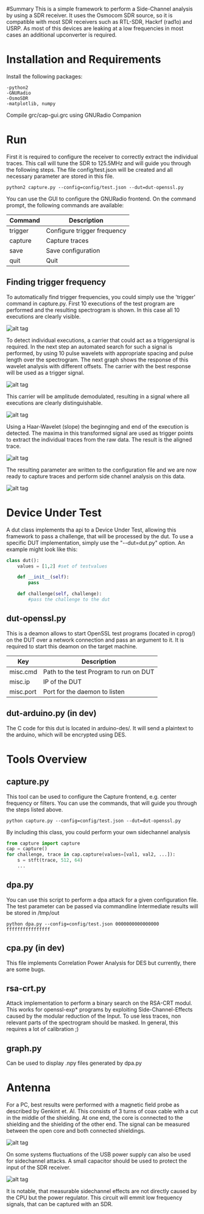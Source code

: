 #Summary
This is a simple framework to perform a Side-Channel analysis by using a SDR receiver.
It uses the Osmocom SDR source, so it is compatible with most SDR receivers such as RTL-SDR, Hackrf (rad1o) and USRP.
As most of this devices are leaking at a low frequencies in most cases an additional upconverter is required.

# Installation and Requirements
Install the following packages:

    -python2
    -GNURadio
    -OsmoSDR
    -matplotlib, numpy

Compile grc/cap-gui.grc using GNURadio Companion

# Run
First it is required to configure the receiver to correctly extract the individual traces.
This call will tune the SDR to 125.5MHz and will guide you through the following steps.
The file config/test.json will be created and all necessary parameter are stored in this file.

    python2 capture.py --config=config/test.json --dut=dut-openssl.py

You can use the GUI  to configure the GNURadio frontend.
On the command prompt, the following commands are available:

Command | Description
--- | ---
trigger | Configure trigger frequency
capture | Capture traces
save | Save configuration
quit | Quit


## Finding trigger frequency
To automatically find trigger frequencies, you could simply use the 'trigger' command in capture.py.
First 10 executions of the test program are performed and the resulting spectrogram is shown.
In this case all 10 executions are clearly visible.

![alt tag](https://raw.githubusercontent.com/bolek42/rsa-sdr/dev/doc/images/trace-raw.jpeg)

To detect individual executions, a carrier that could act as a triggersignal is required.
In the next step an automated search for such a signal is performed, by using 10 pulse wavelets with appropriate spacing and pulse length over the spectrogram.
The next graph shows the response of this wavelet analysis with different offsets.
The carrier with the best response will be used as a trigger signal.

![alt tag](https://raw.githubusercontent.com/bolek42/rsa-sdr/dev/doc/images/pulse-response.jpeg)

This carrier will be amplitude demodulated, resulting in a signal where all executions are clearly distinguishable.

![alt tag](https://raw.githubusercontent.com/bolek42/rsa-sdr/dev/doc/images/trigger-signal.jpeg)

Using a Haar-Wavelet (slope) the beginnging and end of the execution is detected.
The maxima in this transformed signal are used as trigger points to extract the individual traces from the raw data.
The result is the aligned trace.

![alt tag](https://raw.githubusercontent.com/bolek42/rsa-sdr/dev/doc/images/haar-transform.jpeg)

The resulting parameter are written to the configuration file and we are now ready to capture traces and perform side channel analysis on this data.

![alt tag](https://raw.githubusercontent.com/bolek42/rsa-sdr/dev/doc/images/trace-aligned.jpeg)

# Device Under Test
A dut class implements tha api to a Device Under Test, allowing this framework to pass a challenge, that will be processed by the dut.
To use a specific DUT implementation, simply use the "--dut=dut.py" option.
An example might look like this:
```python
class dut():
    values = [1,2] #set of testvalues

    def __init__(self):
        pass

    def challenge(self, challenge):
        #pass the challenge to the dut
```

## dut-openssl.py
This is a deamon allows to start OpenSSL test programs (located in cprog/) on the DUT over a network connection and pass an argument to it.
It is required to start this deamon on the target machine.

Key | Description
--- | ---
misc.cmd | Path to the test Program to run on DUT
misc.ip | IP of the DUT
misc.port | Port for the daemon to listen

## dut-arduino.py (in dev)
The C code for this dut is located in arduino-des/.
It will send a plaintext to the arduino, which will be encrypted using DES.

# Tools Overview

## capture.py
This tool can be used to configure the Capture frontend, e.g. center frequency or filters.
You can use the commands, that will guide you through the steps listed above.

    python capture.py --config=config/test.json --dut=dut-openssl.py

By including this class, you could perform your own sidechannel analysis

```python
from capture import capture
cap = capture()
for challenge, trace in cap.capture(values=[val1, val2, ...]):
    s = stft(trace, 512, 64)
    ...
```

## dpa.py
You can use this script to perform a dpa attack for a given configuration file.
The test parameter can be passed via commandline
Intermediate results will be stored in /tmp/out

    python dpa.py --config=config/test.json 0000000000000000 ffffffffffffffff

## cpa.py (in dev)
This file implements Correlation Power Analysis for DES but currently, there are some bugs.

## rsa-crt.py
Attack implementation to perform a binary search on the RSA-CRT modul.
This works for openssl-exp\* programs by exploiting Side-Channel-Effects caused by the modular reduction of the Input.
To use less traces,  non relevant parts of the spectrogram should be masked.
In general, this requires a lot of calibration ;)

## graph.py
Can be used to display .npy files generated by dpa.py


# Antenna
For a PC, best results were performed with a magnetic field probe as described by Genkint et. Al.
This consists of 3 turns of coax cable with a cut in the middle of the shielding.
At one end, the core is connected to the shielding and the shielding of the other end.
The signal can be measured between the open core and both connected shieldings.

![alt tag](https://raw.githubusercontent.com/bolek42/rsa-sdr/dev/doc/images/antenna.jpg)

On some systems fluctuations of the USB power supply can also be used for sidechannel attacks.
A small capacitor should be used to protect the input of the SDR receiver.

![alt tag](https://raw.githubusercontent.com/bolek42/rsa-sdr/dev/doc/images/usb.jpg)

It is notable, that measurable sidechannel effects are not directly caused by the CPU but the power regulator.
This circuit will emmit low frequency signals, that can be captured with an SDR.

